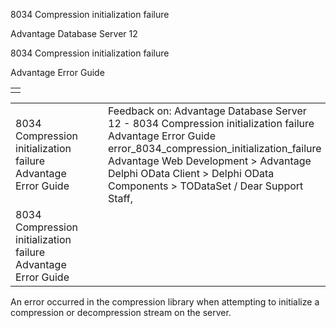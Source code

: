 8034 Compression initialization failure




Advantage Database Server 12  

8034 Compression initialization failure

Advantage Error Guide

|  |
| --- |
|  |

|  |  |  |  |  |
| --- | --- | --- | --- | --- |
| 8034 Compression initialization failure  Advantage Error Guide |  |  | Feedback on: Advantage Database Server 12 - 8034 Compression initialization failure Advantage Error Guide error\_8034\_compression\_initialization\_failure Advantage Web Development > Advantage Delphi OData Client > Delphi OData Components > TODataSet / Dear Support Staff, |  |
| 8034 Compression initialization failure  Advantage Error Guide |  |  |  |  |

An error occurred in the compression library when attempting to initialize a compression or decompression stream on the server.